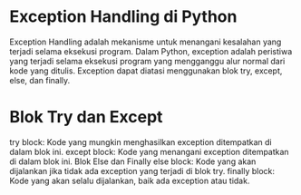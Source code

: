 # Exception Handling di Python
Exception Handling adalah mekanisme untuk menangani kesalahan yang terjadi selama eksekusi program. Dalam Python, exception adalah peristiwa yang terjadi selama eksekusi program yang mengganggu alur normal dari kode yang ditulis. Exception dapat diatasi menggunakan blok try, except, else, dan finally.

# Blok Try dan Except
try block: Kode yang mungkin menghasilkan exception ditempatkan di dalam blok ini.
except block: Kode yang menangani exception ditempatkan di dalam blok ini.
Blok Else dan Finally
else block: Kode yang akan dijalankan jika tidak ada exception yang terjadi di blok try.
finally block: Kode yang akan selalu dijalankan, baik ada exception atau tidak.